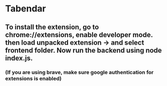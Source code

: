 # Tabendar
## To install the extension, go to chrome://extensions, enable developer mode. then load unpacked extension -> and select frontend folder. Now run the backend using node index.js. 
### (If you are using brave, make sure google authentication for extensions is enabled)
